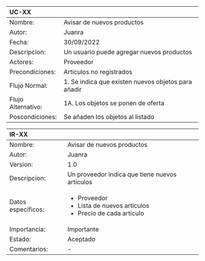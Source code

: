 | UC-XX ||
|:------------|:----------------|
| Nombre: | Avisar de nuevos productos |
| Autor: | Juanra |
| Fecha: | 30/09/2022 |
|Descripcion:| Un usuario puede agregar nuevos productos |
| Actores:| Proveedor |
| Precondiciones:| Articulos no registrados |
| Flujo Normal:| 1. Se indica que existen nuevos objetos para añadir |
| Flujo Alternativo:| 1A. Los objetos se ponen de oferta |
| Poscondiciones:| Se añaden los objetos al listado |


| IR-XX ||
|:------------|:----------------|
| Nombre: | Avisar de nuevos productos |
| Autor: | Juanra |
| Version: | 1.0 |
| Descripcion:| Un proveedor indica que tiene nuevos articulos |
| Datos específicos:| <ul><li>Proveedor</li><li>Lista de nuevos articulos</li><li>Precio de cada articulo</li></ul> |
| Importancia:| Importante |
| Estado:| Aceptado |
| Comentarios:| - |